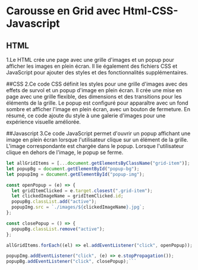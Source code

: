 #  Carousse en Grid **avec Html-CSS-Javascript**

## HTML
1.Le HTML crée une page avec une grille d'images et un popup pour afficher les images en plein écran. Il lie également des fichiers CSS et JavaScript pour ajouter des styles et des fonctionnalités supplémentaires.

##CSS
2.Ce code CSS définit les styles pour une grille d'images avec des effets de survol et un popup d'image en plein écran. Il crée une mise en page avec une grille flexible, des dimensions et des transitions pour les éléments de la grille. Le popup est configuré pour apparaître avec un fond sombre et afficher l'image en plein écran, avec un bouton de fermeture. En résumé, ce code ajoute du style à une galerie d'images pour une expérience visuelle améliorée.



##Javascript
3.Ce code JavaScript permet d'ouvrir un popup affichant une image en plein écran lorsque l'utilisateur clique sur un élément de la grille. L'image correspondante est chargée dans le popup. Lorsque l'utilisateur clique en dehors de l'image, le popup se ferme.
```Javascript
let allGridItems = [...document.getElementsByClassName("grid-item")];
let popupBg = document.getElementById("popup-bg");
let popupImg = document.getElementById("popup-img");

const openPopup = (e) => {
  let gridItemClicked = e.target.closest(".grid-item");
  let clickedImageName = gridItemClicked.id;
  popupBg.classList.add("active");
  popupImg.src = `./images/${clickedImageName}.jpg`;
};

const closePopup = () => {
  popupBg.classList.remove("active");
};

allGridItems.forEach((el) => el.addEventListener("click", openPopup));

popupImg.addEventListener("click", (e) => e.stopPropagation());
popupBg.addEventListener("click", closePopup);```

